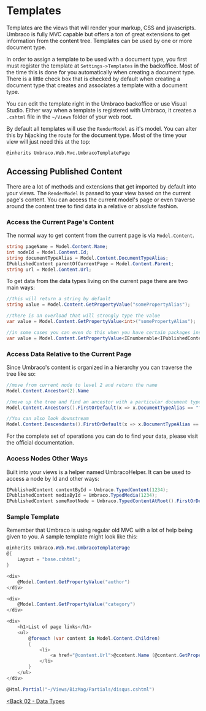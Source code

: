 # Templates
Templates are the views that will render your markup, CSS and javascripts.  Umbraco is fully MVC capable but offers a ton of great extensions to get information from the content tree.  Templates can be used by one or more document type.

In order to assign a template to be used with a document type, you first must register the template at `Settings->Templates` in the backoffice.  Most of the time this is done for you automatically when creating a document type.  There is a little check box that is checked by default when creating a document type that creates and associates a template with a document type.

You can edit the template right in the Umbraco backoffice or use Visual Studio.  Either way when a template is registered with Umbraco, it creates a `.cshtml` file in the `~/Views` folder of your web root.

By default all templates will use the `RenderModel` as it's model.  You can alter this by hijacking the route for the document type.  Most of the time your view will just need this at the top:

`@inherits Umbraco.Web.Mvc.UmbracoTemplatePage`

## Accessing Published Content
There are a lot of methods and extensions that get imported by default into your views.  The `RenderModel` is passed to your view based on the current page's content.  You can access the current model's page or even traverse around the content tree to find data in a relative or absolute fashion.

### Access the Current Page's Content
The normal way to get content from the current page is via `Model.Content`.

```c#
string pageName = Model.Content.Name;
int nodeId = Model.Content.Id;
string documentTypeAlias = Model.Content.DocumentTypeAlias;
IPublishedContent parentOfCurrentPage = Model.Content.Parent;
string url = Model.Content.Url;
```

To get data from the data types living on the current page there are two main ways:

```c#
//this will return a string by default
string value = Model.Content.GetPropertyValue("somePropertyAlias");

//there is an overload that will strongly type the value
var value = Model.Content.GetPropertyValue<int>("somePropertyAlias");

//in some cases you can even do this when you have certain packages installed (https://www.nuget.org/packages/Our.Umbraco.CoreValueConverters/)
var value = Model.Content.GetPropertyValue<IEnumberable<IPublishedContent>>("someMntpPropertyAlias");
```

### Access Data Relative to the Current Page
Since Umbraco's content is organized in a hierarchy you can traverse the tree like so:

```c#
//move from current node to level 2 and return the name
Model.Content.Ancestor(2).Name 

//move up the tree and find an ancestor with a particular document type name with a LINQ lambda expression
Model.Content.Ancestors().FirstOrDefault(x => x.DocumentTypeAlias == "foo")

//You can also look downstream
Model.Content.Descendants().FirstOrDefault(x => x.DocumentTypeAlias == "foo")
```

For the complete set of operations you can do to find your data, please visit the official documentation.

### Access Nodes Other Ways
Built into your views is a helper named UmbracoHelper. It can be used to access a node by Id and other ways:

```c#
IPublishedContent contentById = Umbraco.TypedContent(1234);
IPublishedContent mediaById = Umbraco.TypedMedia(1234);
IPublishedContent someRootNode = Umbraco.TypedContentAtRoot().FirstOrDefault(x => x.DocumentTypeAlias == "foo");
```

### Sample Template
Remember that Umbraco is using regular old MVC with a lot of help being given to you.  A sample template might look like this:

```c#
@inherits Umbraco.Web.Mvc.UmbracoTemplatePage
@{
    Layout = "base.cshtml";
}

<div>
    @Model.Content.GetPropertyValue("author")
</div>

<div>
    @Model.Content.GetPropertyValue("category")
</div>

<div>
    <h1>List of page links</h1>
    <ul>
        @foreach (var content in Model.Content.Children)
        {
            <li>
                <a href="@content.Url">@content.Name (@content.GetPropertyValue("foo"))</a>
            </li>
        }
    </ul>
</div>

@Html.Partial("~/Views/BizMag/Partials/disqus.cshtml")
```

[<Back 02 - Data Types](02%20-%20Data%20Types.md)
